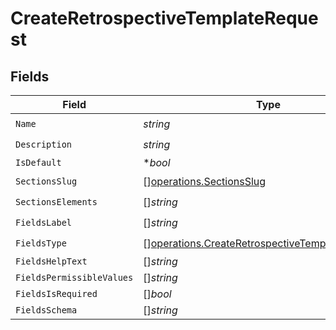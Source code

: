 # CreateRetrospectiveTemplateRequest


## Fields

| Field                                                                                                                  | Type                                                                                                                   | Required                                                                                                               | Description                                                                                                            |
| ---------------------------------------------------------------------------------------------------------------------- | ---------------------------------------------------------------------------------------------------------------------- | ---------------------------------------------------------------------------------------------------------------------- | ---------------------------------------------------------------------------------------------------------------------- |
| `Name`                                                                                                                 | *string*                                                                                                               | :heavy_check_mark:                                                                                                     | N/A                                                                                                                    |
| `Description`                                                                                                          | *string*                                                                                                               | :heavy_check_mark:                                                                                                     | N/A                                                                                                                    |
| `IsDefault`                                                                                                            | **bool*                                                                                                                | :heavy_minus_sign:                                                                                                     | N/A                                                                                                                    |
| `SectionsSlug`                                                                                                         | [][operations.SectionsSlug](../../models/operations/sectionsslug.md)                                                   | :heavy_check_mark:                                                                                                     | N/A                                                                                                                    |
| `SectionsElements`                                                                                                     | []*string*                                                                                                             | :heavy_check_mark:                                                                                                     | N/A                                                                                                                    |
| `FieldsLabel`                                                                                                          | []*string*                                                                                                             | :heavy_check_mark:                                                                                                     | N/A                                                                                                                    |
| `FieldsType`                                                                                                           | [][operations.CreateRetrospectiveTemplateFieldsType](../../models/operations/createretrospectivetemplatefieldstype.md) | :heavy_check_mark:                                                                                                     | N/A                                                                                                                    |
| `FieldsHelpText`                                                                                                       | []*string*                                                                                                             | :heavy_minus_sign:                                                                                                     | N/A                                                                                                                    |
| `FieldsPermissibleValues`                                                                                              | []*string*                                                                                                             | :heavy_minus_sign:                                                                                                     | N/A                                                                                                                    |
| `FieldsIsRequired`                                                                                                     | []*bool*                                                                                                               | :heavy_minus_sign:                                                                                                     | N/A                                                                                                                    |
| `FieldsSchema`                                                                                                         | []*string*                                                                                                             | :heavy_minus_sign:                                                                                                     | N/A                                                                                                                    |